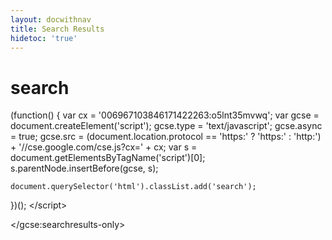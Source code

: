 ```yaml
---
layout: docwithnav
title: Search Results
hidetoc: 'true'
---
```


# search

\(function\(\) { var cx = '006967103846171422263:o5lnt35mvwq'; var gcse = document.createElement\('script'\); gcse.type = 'text/javascript'; gcse.async = true; gcse.src = \(document.location.protocol == 'https:' ? 'https:' : 'http:'\) + '//cse.google.com/cse.js?cx=' + cx; var s = document.getElementsByTagName\('script'\)\[0\]; s.parentNode.insertBefore\(gcse, s\);

```text
document.querySelector('html').classList.add('search');
```

}\)\(\); &lt;/script&gt;

&lt;/gcse:searchresults-only&gt;


